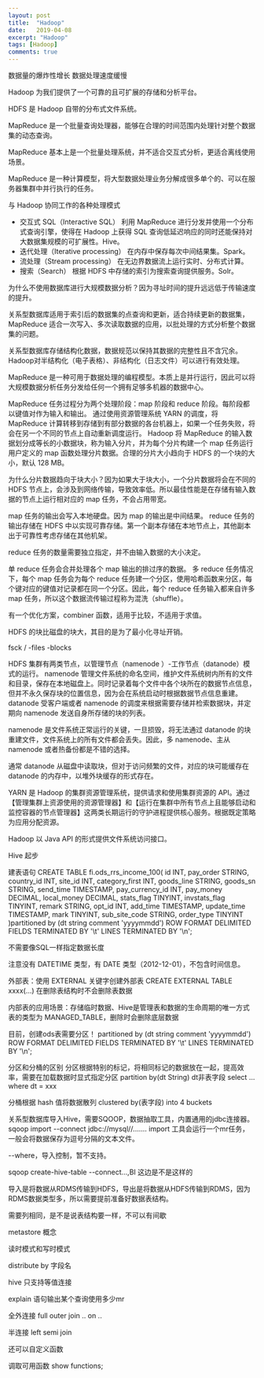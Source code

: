 ```yaml
---
layout: post
title:  "Hadoop"
date:   2019-04-08
excerpt: "Hadoop"
tags: [Hadoop]
comments: true
---
```

数据量的爆炸性增长
数据处理速度缓慢

Hadoop 为我们提供了一个可靠的且可扩展的存储和分析平台。

HDFS 是 Hadoop 自带的分布式文件系统。

MapReduce 是一个批量查询处理器，能够在合理的时间范围内处理针对整个数据集的动态查询。

MapReduce 基本上是一个批量处理系统，并不适合交互式分析，更适合离线使用场景。

MapReduce 是一种计算模型，将大型数据处理业务分解成很多单个的、可以在服务器集群中并行执行的任务。

与 Hadoop 协同工作的各种处理模式

- 交互式 SQL（Interactive SQL）
	利用 MapReduce 进行分发并使用一个分布式查询引擎，使得在 Hadoop 上获得 SQL 查询低延迟响应的同时还能保持对大数据集规模的可扩展性。Hive。
- 迭代处理（Iterative processing）
	在内存中保存每次中间结果集。Spark。
- 流处理（Stream processing）
	在无边界数据流上运行实时、分布式计算。
- 搜索（Search）
	根据 HDFS 中存储的索引为搜索查询提供服务。Solr。

为什么不使用数据库进行大规模数据分析？因为寻址时间的提升远远低于传输速度的提升。

关系型数据库适用于索引后的数据集的点查询和更新，适合持续更新的数据集，MapReduce 适合一次写入、多次读取数据的应用，以批处理的方式分析整个数据集的问题。

关系型数据库存储结构化数据，数据规范以保持其数据的完整性且不含冗余。Hadoop对半结构化（电子表格）、非结构化（日志文件）可以进行有效处理。

MapReduce 是一种可用于数据处理的编程模型。本质上是并行运行，因此可以将大规模数据分析任务分发给任何一个拥有足够多机器的数据中心。

MapReduce 任务过程分为两个处理阶段：map 阶段和 reduce 阶段。每阶段都以键值对作为输入和输出。
通过使用资源管理系统 YARN 的调度，将 MapReduce 计算转移到存储到有部分数据的各台机器上，如果一个任务失败，将会在另一个不同的节点上自动重新调度运行。
Hadoop 将 MapReduce 的输入数据划分成等长的小数据块，称为输入分片，并为每个分片构建一个 map 任务运行用户定义的 map 函数处理分片数据。合理的分片大小趋向于 HDFS 的一个块的大小，默认 128 MB。

为什么分片数据趋向于块大小？因为如果大于块大小，一个分片数据将会在不同的 HDFS 节点上，会涉及到网络传输，导致效率低。所以最佳性能是在存储有输入数据的节点上运行相对应的 map 任务，不会占用带宽。

map 任务的输出会写入本地硬盘。因为 map 的输出是中间结果。
reduce 任务的输出存储在 HDFS 中以实现可靠存储。第一个副本存储在本地节点上，其他副本出于可靠性考虑存储在其他机架。

reduce 任务的数量需要独立指定，并不由输入数据的大小决定。

单 reduce 任务会合并处理各个 map 输出的排过序的数据。
多 reduce 任务情况下，每个 map 任务会为每个 reduce 任务建一个分区，使用哈希函数来分区，每个键对应的键值对记录都在同一个分区。因此，每个 reduce 任务输入都来自许多 map 任务，所以这个数据流传输过程称为混洗（shuffle）。

有一个优化方案，combiner 函数，适用于比较，不适用于求值。

HDFS 的块比磁盘的块大，其目的是为了最小化寻址开销。

fsck / -files -blocks

HDFS 集群有两类节点，以管理节点（namenode ）-工作节点（datanode）模式的运行。
namenode 管理文件系统的命名空间，维护文件系统树内所有的文件和目录，保存在本地磁盘上。同时记录着每个文件中各个块所在的数据节点信息，但并不永久保存块的位置信息，因为会在系统启动时根据数据节点信息重建。
datanode 受客户端或者 namenode 的调度来根据需要存储并检索数据块，并定期向 namenode 发送自身所存储的块的列表。

namenode 是文件系统正常运行的关键，一旦损毁，将无法通过 datanode 的块重建文件，文件系统上的所有文件都会丢失。因此，多 namenode、主从 namenode 或者热备份都是不错的选择。

通常 datanode 从磁盘中读取块，但对于访问频繁的文件，对应的块可能缓存在 datanode 的内存中，以堆外块缓存的形式存在。

YARN 是 Hadoop 的集群资源管理系统，提供请求和使用集群资源的 API。通过【管理集群上资源使用的资源管理器】和【运行在集群中所有节点上且能够启动和监控容器的节点管理器】这两类长期运行的守护进程提供核心服务。根据既定策略为应用分配资源。

Hadoop 以 Java API 的形式提供文件系统访问接口。

Hive 起步

建表语句
CREATE TABLE fi.ods_rrs_income_100(
  id INT,
  pay_order STRING,
  country_id INT,
  site_id INT,
  category_first INT,
  goods_line STRING,
  goods_sn STRING,
  send_time TIMESTAMP,
  pay_currency_id INT,
  pay_money DECIMAL,
  local_money DECIMAL,
  stats_flag TINYINT,
  invstats_flag TINYINT,
  remark STRING,
  opt_id INT,
  add_time TIMESTAMP,
  update_time TIMESTAMP,
  mark TINYINT,
  sub_site_code STRING,
  order_type TINYINT
)partitioned by (dt string comment 'yyyymmdd')
ROW FORMAT DELIMITED
  FIELDS TERMINATED BY '\t'
  LINES TERMINATED BY '\n';

不需要像SQL一样指定数据长度

注意没有 DATETIME 类型，有 DATE 类型（2012-12-01），不包含时间信息。

外部表：使用 EXTERNAL 关键字创建外部表
CREATE EXTERNAL TABLE xxxx(...)
在删除表结构时不会删除表数据

内部表的应用场景：存储临时数据、Hive是管理表和数据的生命周期的唯一方式
表的类型为 MANAGED_TABLE，删除时会删除底层数据

目前，创建ods表需要分区！
partitioned by (dt string comment 'yyyymmdd')
ROW FORMAT DELIMITED
  FIELDS TERMINATED BY '\t'
  LINES TERMINATED BY '\n';

分区和分桶的区别
分区根据特别的标记，将相同标记的数据放在一起，提高效率，需要在加载数据时显式指定分区
partition by(dt String)
dt非表字段
select ... where dt = xxx

分桶根据 hash 值将数据散列
clustered by(表字段) into 4 buckets

关系型数据库导入Hive，需要SQOOP，数据抽取工具，内置通用的jdbc连接器。
sqoop import --connect jdbc://mysql//.......
import 工具会运行一个mr任务，一般会将数据保存为逗号分隔的文本文件。

--where，导入控制，暂不支持。

sqoop create-hive-table --connect...,BI 这边是不是这样的

导入是将数据从RDMS传输到HDFS，导出是将数据从HDFS传输到RDMS，因为RDMS数据类型多，所以需要提前准备好数据表结构。

需要列相同，是不是说表结构要一样，不可以有间歇

metastore 概念

读时模式和写时模式

distribute by 字段名

hive 只支持等值连接

explain 语句输出某个查询使用多少mr

全外连接 full outer join .. on ..

半连接 left semi join 

还可以自定义函数

调取可用函数
show functions;

